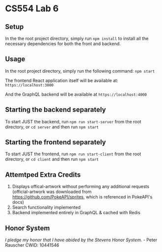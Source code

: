 # CS554 Lab 6

## Setup

In the the root project directory, simply run `npm install` to install all the necessary dependencies for both the front and backend.

## Usage

In the root project directory, simply run the following command:
`npm start`

The frontend React application itself will be available at: `https://localhost:3000`

And the GraphQL backend will be available at `https://localhost:4000`

## Starting the backend separately

To start JUST the backend, run `npm run start-server` from the root directory, or `cd server` and then run `npm start`

## Starting the frontend separately

To start JUST the frontend, run `npm run start-client` from the root directory, or `cd client` and then run `npm start`

## Attemtped Extra Credits

1. Displays offical-artwork without performing any additional requests (official-artwork was downloaded from https://github.com/PokeAPI/sprites, which is referenced in PokeAPI's docs)
2. Search functionality implemented
3. Backend implemented entirely in GraphQL & cached with Redis

## Honor System

_I pledge my honor that I have abided by the Stevens Honor System._ - Peter Rauscher
CWID: 10441546
